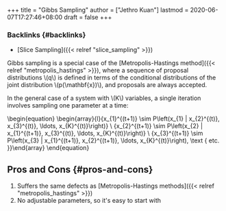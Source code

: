 +++
title = "Gibbs Sampling"
author = ["Jethro Kuan"]
lastmod = 2020-06-07T17:27:46+08:00
draft = false
+++

### Backlinks {#backlinks}

- [Slice Sampling]({{< relref "slice_sampling" >}})

Gibbs sampling is a special case of the [Metropolis-Hastings method]({{< relref "metropolis_hastings" >}}),
where a sequence of proposal distributions \\(q\\) is defined in terms of
the conditional distributions of the joint distribution
\\(p(\mathbf{x})\\), and proposals are always accepted.

In the general case of a system with \\(K\\) variables, a single iteration
involves sampling one parameter at a time:

\begin{equation}
\begin{array}{l}{x\_{1}^{(t+1)} \sim P\left(x\_{1} | x\_{2}^{(t)}, x\_{3}^{(t)}, \ldots, x\_{K}^{(t)}\right)} \\ {x\_{2}^{(t+1)} \sim P\left(x\_{2} | x\_{1}^{(t+1)}, x\_{3}^{(t)}, \ldots, x\_{K}^{(t)}\right)} \\ {x\_{3}^{(t+1)} \sim P\left(x\_{3} | x\_{1}^{(t+1)}, x\_{2}^{(t+1)}, \ldots, x\_{K}^{(t)}\right), \text { etc. }}\end{array}
\end{equation}

## Pros and Cons {#pros-and-cons}

1.  Suffers the same defects as [Metropolis-Hastings methods]({{< relref "metropolis_hastings" >}})
2.  No adjustable parameters, so it's easy to start with
